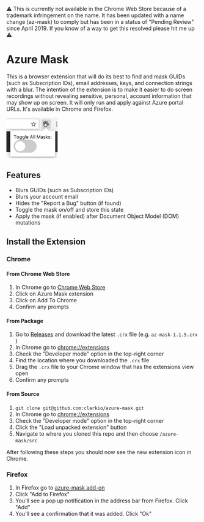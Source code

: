 ⚠ This is currently not available in the Chrome Web Store because of a trademark infringement on the name. It has been updated with a name change (az-mask) to comply but has been in a status of "Pending Review" since April 2019. If you know of a way to get this resolved please hit me up ⚠

# Azure Mask
This is a browser extension that will do its best to find and mask GUIDs (such as Subscription IDs), email addresses, keys, and connection strings with a blur. The intention of the extension is to make it easier to do screen recordings without revealing sensitive, personal, account information that may show up on screen. It will only run and apply against Azure portal URLs. It's available in Chrome and Firefox.

![screen shot](azure-mask-screen-shot.png)

## Features

* Blurs GUIDs (such as Subscription IDs)
* Blurs your account email
* Hides the "Report a Bug" button (if found)
* Toggle the mask on/off and store this state
* Apply the mask (if enabled) after Document Object Model (DOM) mutations

## Install the Extension

### Chrome

#### From Chrome Web Store

1. In Chrome go to [Chrome Web Store](https://chrome.google.com/webstore/search/azure%20mask)
2. Click on Azure Mask extension
3. Click on Add To Chrome
4. Confirm any prompts

#### From Package

1. Go to [Releases](https://github.com/clarkio/azure-mask/releases) and download the latest `.crx` file (e.g. `az-mask-1.1.5.crx
`)
2. In Chrome go to [chrome://extensions](chrome://extensions)
3. Check the "Developer mode" option in the top-right corner
4. Find the location where you downloaded the `.crx` file 
5. Drag the `.crx` file to your Chrome window that has the extensions view open
6. Confirm any prompts

#### From Source

1. `git clone git@github.com:clarkio/azure-mask.git`
2. In Chrome go to [chrome://extensions](chrome://extensions)
3. Check the "Developer mode" option in the top-right corner
4. Click the "Load unpacked extension" button
5. Navigate to where you cloned this repo and then choose `/azure-mask/src`

After following these steps you should now see the new extension icon in Chrome.

### Firefox

1. In Firefox go to [azure-mask add-on](https://addons.mozilla.org/en-US/firefox/addon/azure-mask/)
2. Click "Add to Firefox"
3. You'll see a pop up notification in the address bar from Firefox. Click "Add"
4. You'll see a confirmation that it was added. Click "Ok"

